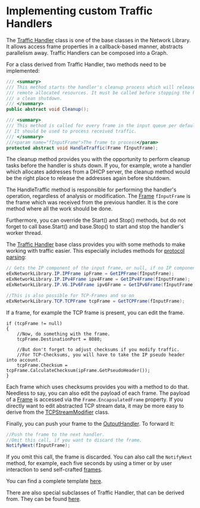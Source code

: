 # Implementing custom Traffic Handlers

The [Traffic Handler](Traffic-Handler.md) class is one of the base classes in the Network Library. It allows access frame properties in a callback-based manner, abstracts parallelism away. Traffic Handlers can be composed into a Graph.

For a class derived from Traffic Handler, two methods need to be implemented: 

```csharp
/// <summary>
/// This method starts the handler's cleanup process which will release network resources or
/// remote allocated resources. It must be called before stopping the handler to ensure 
/// a clean shutdown.
/// </summary>
public abstract void Cleanup();

/// <summary>
/// This method is called for every frame in the input queue per default. 
// It should be used to process received traffic.
/// </summary>
///<param name="fInputFrame">The frame to process</param>
protected abstract void HandleTraffic(Frame fInputFrame);
```

The cleanup method provides you with the opportunity to perform cleanup tasks before the handler is shuts down. If you, for example, wrote a handler which allocates addresses from a DHCP server, the cleanup method would be the right place to release the addresses again before shutdown. 

The HandleTraffic method is responsible for performing the handler's operation, regardless of analysis or modification. The [Frame](Frame.md) `fInputFrame` is the frame which was received from the previous handler. It is the core method where all the work should be done. 

Furthermore, you can override the Start() and Stop() methods, but do not forget to call base.Start() and base.Stop() to start and stop the handler's worker thread.

The [Traffic Handler](Traffic-Handler.md) base class provides you with some methods to make working with traffic easier. This especially includes methods for [protocol parsing](Protocol-Engine.md): 

```csharp
// Gets the IP component of the input frame, or null, if no IP component is present.
eExNetworkLibrary.IP.IPFrame ipFrame = GetIPFrame(fInputFrame);
eExNetworkLibrary.IP.IPv4Frame ipv4Frame = GetIPv4Frame(fInputFrame);
eExNetworkLibrary.IP.V6.IPv6Frame ipv6Frame = GetIPv6Frame(fInputFrame); 

//This is also possible for TCP-Frames and so on
eExNetworkLibrary.TCP.TCPFrame tcpFrame = GetTCPFrame(fInputFrame);
``` 

If a frame, for example the TCP frame is present, you can edit the frame.

```
if (tcpFrame != null)
{
    //Now, do something with the frame.
    tcpFrame.DestinationPort = 8080;

    //But don't forget to adjust checksums if you modify traffic.
    //For TCP-Checksums, you will have to take the IP pseudo header into account.
    tcpFrame.Checksum = tcpFrame.CalculateChecksum(ipFrame.GetPseudoHeader());
}
```

Each frame which uses checksums provides you with a method to do that. 
Needless to say, you can also edit the payload of each frame. The payload of a [Frame](Frame) is accessed via the `Frame.EncapsulatedFrame` property. If you directly want to edit abstracted TCP stream data, it may be more easy to derive from the [TCPStreamModifier](TCPStreamModifier.md) class. 

Finally, you can push your frame to the [OutputHandler](TrafficHandler.md). To forward it:

```csharp
//Push the frame to the next handler. 
//Omit this call, if you want to discard the frame. 
NotifyNext(fInputFrame);
```

If you omit this call, the frame is discarded. You can also call the `NotifyNext` method, for example, each five seconds by using a timer or by user interaction to send self-crafted [frames](Frame.md). 

You can find a complete template [here](../Examples/HandlerPlugInTemplate/HandlerTempate.cs).

There are also special subclasses of Traffic Handler, that can be derived from. They can be found [here](Traffic-Handler.md).